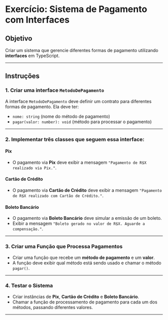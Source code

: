 # **Exercício: Sistema de Pagamento com Interfaces**

## **Objetivo**

Criar um sistema que gerencie diferentes formas de pagamento utilizando **interfaces** em TypeScript.

---

## **Instruções**

### **1. Criar uma interface `MetodoDePagamento`**

A interface `MetodoDePagamento` deve definir um contrato para diferentes formas de pagamento. Ela deve ter:

- `nome: string` (nome do método de pagamento)
- `pagar(valor: number): void` (método para processar o pagamento)

---

### **2. Implementar três classes que seguem essa interface:**

#### **Pix**

- O pagamento via **Pix** deve exibir a mensagem `"Pagamento de R$X realizado via Pix."`.

#### **Cartão de Crédito**

- O pagamento via **Cartão de Crédito** deve exibir a mensagem `"Pagamento de R$X realizado com Cartão de Crédito."`.

#### **Boleto Bancário**

- O pagamento via **Boleto Bancário** deve simular a emissão de um boleto.
- Exibir a mensagem `"Boleto gerado no valor de R$X. Aguarde a compensação."`.

---

### **3. Criar uma Função que Processa Pagamentos**

- Criar uma função que recebe um **método de pagamento** e um **valor**.
- A função deve exibir qual método está sendo usado e chamar o método `pagar()`.

---

### **4. Testar o Sistema**

- Criar instâncias de **Pix**, **Cartão de Crédito** e **Boleto Bancário**.
- Chamar a função de processamento de pagamento para cada um dos métodos, passando diferentes valores.

---
